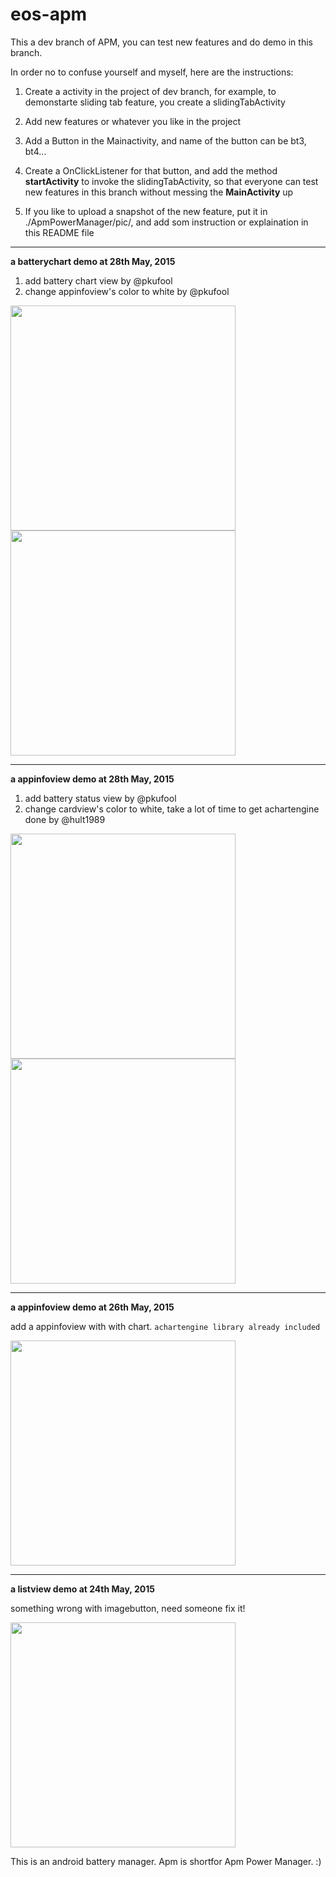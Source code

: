 # eos-apm
This a dev branch of APM, you can test new features and do demo in this branch.

In order no to confuse yourself and myself, here are the instructions:

1. Create a activity in the project of dev branch, for example, to demonstarte sliding tab feature, you create a slidingTabActivity 

2. Add new features or whatever you like in the project

3. Add a Button in the Mainactivity, and name of the button can be bt3, bt4...

3. Create a OnClickListener for that button, and add the method **startActivity** to invoke the slidingTabActivity, so that everyone can test new features in this branch without messing the **MainActivity** up
4. If you like to upload a snapshot of the new feature, put it in ./ApmPowerManager/pic/, and add som instruction or explaination in this README file


- - -
**a batterychart demo at 28th May, 2015**

1. add battery chart view by @pkufool 
2. change appinfoview's color to white by @pkufool

<img src="https://raw.githubusercontent.com/hult1989/eos-apm/dev/ApmPowerManager/pic/batterychart.png" width="360px"/>

<img src="https://raw.githubusercontent.com/hult1989/eos-apm/dev/ApmPowerManager/pic/appinfoviewv3.png" width="360px"/>

- - -
**a appinfoview demo at 28th May, 2015**

1. add battery status view by @pkufool 
2. change cardview's color to white, take a lot of time to get achartengine done by @hult1989

<img src="https://raw.githubusercontent.com/hult1989/eos-apm/dev/ApmPowerManager/pic/firstview.png" width="360px"/>

<img src="https://raw.githubusercontent.com/hult1989/eos-apm/dev/ApmPowerManager/pic/appinfoviewv2.png" width="360px"/>



- - -
**a appinfoview demo at 26th May, 2015**

add a appinfoview with with chart. `achartengine library already included`

<img src="https://raw.githubusercontent.com/hult1989/eos-apm/dev/ApmPowerManager/pic/appinfoview.png" width="360px"/>


- - -
**a listview demo at 24th May, 2015**

something wrong with imagebutton, need someone fix it!

<img src="https://raw.githubusercontent.com/hult1989/eos-apm/dev/ApmPowerManager/pic/listview.png" width="360px" />

This is an android battery manager. Apm is shortfor Apm Power Manager. :)

 
